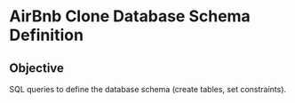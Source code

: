 #  AirBnb Clone Database Schema Definition

## Objective
SQL queries to define the database schema (create tables, set constraints).